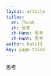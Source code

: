 ```yaml
---
layout: article
titles:
  en: Think
  zh: 思考
  zh-Hans: 思考
  zh-Hant: 思考
author: hate13
key: page-think
---
```


思考

